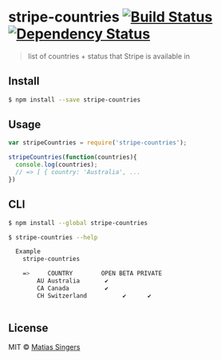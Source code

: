 # stripe-countries [![Build Status](http://img.shields.io/travis/matiassingers/stripe-countries.svg?style=flat-square)](https://travis-ci.org/matiassingers/stripe-countries) [![Dependency Status](http://img.shields.io/gemnasium/matiassingers/stripe-countries.svg?style=flat-square)](https://gemnasium.com/matiassingers/stripe-countries)
> list of countries + status that Stripe is available in

## Install

```sh
$ npm install --save stripe-countries
```


## Usage

```js
var stripeCountries = require('stripe-countries');

stripeCountries(function(countries){
  console.log(countries);
  // => [ { country: 'Australia', ...
})

```


## CLI

```sh
$ npm install --global stripe-countries
```

```sh
$ stripe-countries --help

  Example
    stripe-countries

    =>     COUNTRY        OPEN BETA PRIVATE
        AU Australia       ✔
        CA Canada          ✔
        CH Switzerland          ✔      ✔
    
```


## License

MIT © [Matias Singers](http://mts.io)
